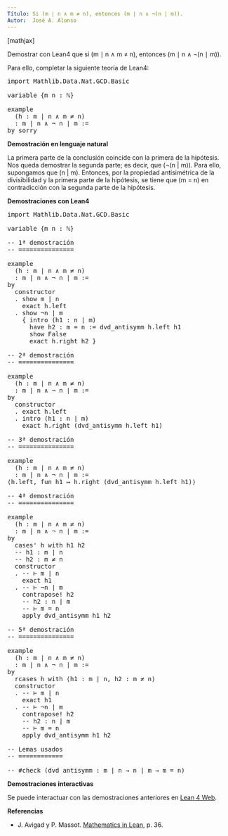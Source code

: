 ```yaml
---
Título: Si (m ∣ n ∧ m ≠ n), entonces (m ∣ n ∧ ¬(n ∣ m)).
Autor:  José A. Alonso
---
```


[mathjax]

Demostrar con Lean4 que si \(m ∣ n ∧ m ≠ n\), entonces \(m ∣ n ∧ ¬(n ∣ m)\).

Para ello, completar la siguiente teoría de Lean4:

<pre lang="lean">
import Mathlib.Data.Nat.GCD.Basic

variable {m n : ℕ}

example
  (h : m ∣ n ∧ m ≠ n)
  : m ∣ n ∧ ¬ n ∣ m :=
by sorry
</pre>
<!--more-->

<b>Demostración en lenguaje natural</b>

La primera parte de la conclusión coincide con la primera de la hipótesis. Nos queda demostrar la segunda parte; es decir, que \(¬(n | m)\). Para ello, supongamos que \(n | m\). Entonces, por la propiedad antisimétrica de la divisibilidad y la primera parte de la hipótesis, se tiene que \(m = n\) en contradicción con la segunda parte de la hipótesis.

<b>Demostraciones con Lean4</b>

<pre lang="lean">
import Mathlib.Data.Nat.GCD.Basic

variable {m n : ℕ}

-- 1ª demostración
-- ===============

example
  (h : m ∣ n ∧ m ≠ n)
  : m ∣ n ∧ ¬ n ∣ m :=
by
  constructor
  . show m ∣ n
    exact h.left
  . show ¬n ∣ m
    { intro (h1 : n ∣ m)
      have h2 : m = n := dvd_antisymm h.left h1
      show False
      exact h.right h2 }

-- 2ª demostración
-- ===============

example
  (h : m ∣ n ∧ m ≠ n)
  : m ∣ n ∧ ¬ n ∣ m :=
by
  constructor
  . exact h.left
  . intro (h1 : n ∣ m)
    exact h.right (dvd_antisymm h.left h1)

-- 3ª demostración
-- ===============

example
  (h : m ∣ n ∧ m ≠ n)
  : m ∣ n ∧ ¬ n ∣ m :=
⟨h.left, fun h1 ↦ h.right (dvd_antisymm h.left h1)⟩

-- 4ª demostración
-- ===============

example
  (h : m ∣ n ∧ m ≠ n)
  : m ∣ n ∧ ¬ n ∣ m :=
by
  cases' h with h1 h2
  -- h1 : m ∣ n
  -- h2 : m ≠ n
  constructor
  . -- ⊢ m ∣ n
    exact h1
  . -- ⊢ ¬n ∣ m
    contrapose! h2
    -- h2 : n ∣ m
    -- ⊢ m = n
    apply dvd_antisymm h1 h2

-- 5ª demostración
-- ===============

example
  (h : m ∣ n ∧ m ≠ n)
  : m ∣ n ∧ ¬ n ∣ m :=
by
  rcases h with ⟨h1 : m ∣ n, h2 : m ≠ n⟩
  constructor
  . -- ⊢ m ∣ n
    exact h1
  . -- ⊢ ¬n ∣ m
    contrapose! h2
    -- h2 : n ∣ m
    -- ⊢ m = n
    apply dvd_antisymm h1 h2

-- Lemas usados
-- ============

-- #check (dvd_antisymm : m ∣ n → n ∣ m → m = n)
</pre>

<b>Demostraciones interactivas</b>

Se puede interactuar con las demostraciones anteriores en <a href="https://live.lean-lang.org/#url=https://raw.githubusercontent.com/jaalonso/Calculemus2/main/src/Uso_de_conjuncion.lean" rel="noopener noreferrer" target="_blank">Lean 4 Web</a>.

<b>Referencias</b>

<ul>
<li> J. Avigad y P. Massot. <a href="https://bit.ly/3U4UjBk">Mathematics in Lean</a>, p. 36.</li>
</ul>

